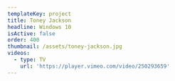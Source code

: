 ```yaml
---
templateKey: project
title: Toney Jackson
headline: Windows 10
isActive: false
order: 400
thumbnail: /assets/toney-jackson.jpg
videos:
  - type: TV
    url: 'https://player.vimeo.com/video/250293659'
---
```


